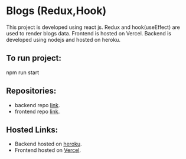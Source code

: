 # Blogs (Redux,Hook)

This project is developed using react js. Redux and hook(useEffect) are used to render blogs data. Frontend is hosted on Vercel. Backend is developed using nodejs and hosted on heroku.

## To run project:

npm run start

## Repositories:

- backend repo [link](https://github.com/Rutuja9696/blogRenderingNodejs.git).
- frontend repo [link](https://github.com/Rutuja9696/react.git).

## Hosted Links:

- Backend hosted on [heroku](https://blog-rendering1.herokuapp.com/blogs).
- Frontend hosted on [Vercel](https://react-five-sigma.vercel.app/).
